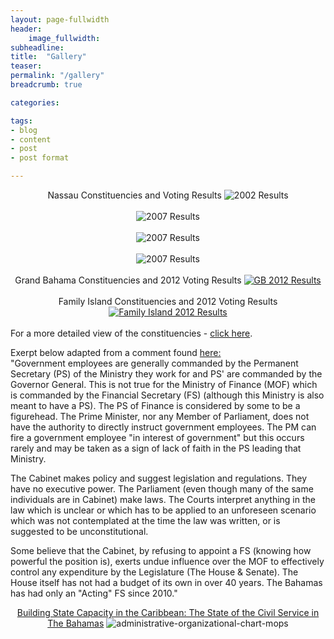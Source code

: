```yaml
---
layout: page-fullwidth
header:
    image_fullwidth:
subheadline:
title:  "Gallery"
teaser: 
permalink: "/gallery"
breadcrumb: true

categories:

tags:
- blog
- content
- post
- post format

---
```


<center>
Nassau Constituencies and Voting Results
<img src="{{ site.urlimg }}2002-results.png" alt="2002 Results">
</center>
<br/>

<center>
<img src="{{ site.urlimg }}2007-results.png" alt="2007 Results">
</center>
<br/>

<center>
<img src="{{ site.urlimg }}2012-results.png" alt="2007 Results">
</center>
<br/>

<center>
<img src="{{ site.urlimg }}2017-results.png" alt="2007 Results">
</center>

<br/>

<center>
Grand Bahama Constituencies and 2012 Voting Results
<a href="http://en.wikipedia.org/wiki/Bahamian_general_election,_2012"><img src="{{ site.urlimg }}grandbahama-constituency-map.jpg" alt="GB 2012 Results"></a>
</center>

<br/>

<center>
Family Island Constituencies and 2012 Voting Results
<a href="http://en.wikipedia.org/wiki/Bahamian_general_election,_2012"><img src="{{ site.urlimg }}familyisland-constituency-map.jpg" alt="Family Island 2012 Results"></a>
</center>

<br/>
For a more detailed view of the constituencies - <a href="http://www.tribune242.com/photos/galleries/2012/apr/24/new-providence-constituencies/">click here</a>.

Exerpt below adapted from a comment found <a href="http://www.tribune242.com/news/2020/nov/02/speaker-moultrie-hands-his-keys/">here:</a>
<br/>
"Government employees are generally commanded by the Permanent Secretary (PS) of the Ministry they work for and PS' are commanded by the Governor General. This is not true for the Ministry of Finance (MOF) which is commanded by the Financial Secretary (FS) (although this Ministry is also meant to have a PS). The PS of Finance is considered by some to be a figurehead. The Prime Minister, nor any Member of Parliament, does not have the authority to directly instruct government employees. The PM can fire a government employee "in interest of government" but this occurs rarely and may be taken as a sign of lack of faith in the PS leading that Ministry.

The Cabinet makes policy and suggest legislation and regulations. They have no executive power. The Parliament (even though many of the same individuals are in Cabinet) make laws. The Courts interpret anything in the law which is unclear or which has to be applied to an unforeseen scenario which was not contemplated at the time the law was written, or is suggested to be unconstitutional.

Some believe that the Cabinet, by refusing to appoint a FS (knowing how powerful the position is), exerts undue influence over the MOF to effectively control any expenditure by the Legislature (The House & Senate). The House itself has not had a budget of its own in over 40 years. The Bahamas has had only an "Acting" FS since 2010."

<center>
<a href="https://www.academia.edu/44344747/Building_State_Capacity_in_the_Caribbean_The_State_of_the_Civil_Service_in_The_Bahamas">Building State Capacity in the Caribbean: The State of the Civil Service in The Bahamas</a>
<img src="{{ site.urlimg }}administrative-organizational-chart-mops.PNG" alt="administrative-organizational-chart-mops">
</center>
<br/>